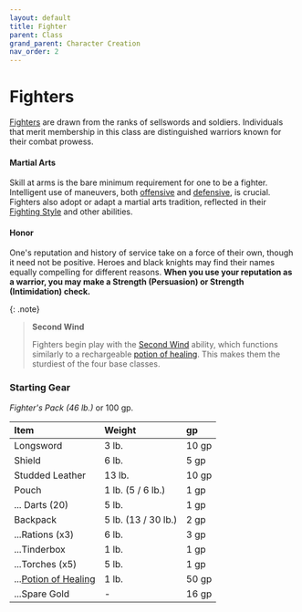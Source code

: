 ```yaml
---
layout: default
title: Fighter
parent: Class
grand_parent: Character Creation
nav_order: 2
---
```


# Fighters

[Fighters](../../more/classes/fighter) are drawn from the ranks of sellswords and soldiers. Individuals that merit membership in this class are distinguished warriors known for their combat prowess.

#### Martial Arts

Skill at arms is the bare minimum requirement for one to be a fighter. Intelligent use of maneuvers, both [offensive](../../more/review/maneuvers_offense) and [defensive](../../more/review/maneuvers_defense), is crucial. Fighters also adopt or adapt a martial arts tradition, reflected in their [Fighting Style](../../more/classes/fighter#fighting-style) and other abilities.

#### Honor
One's reputation and history of service take on a force of their own, though it need not be positive. Heroes and black knights may find their names equally compelling for different reasons. **When you use your reputation as a warrior, you may make a Strength (Persuasion) or Strength (Intimidation) check.** 

{: .note}
> **Second Wind**
>
> Fighters begin play with the [Second Wind](../../more/classes/fighter#fighter-class) ability, which functions similarly to a rechargeable [potion of healing](../../gear/alchemics/potions). This makes them the sturdiest of the four base classes.

### Starting Gear

_Fighter's Pack (46 lb.)_ or 100 gp.

| Item                                                 | Weight              | gp    |
| :--------------------------------------------------- | :------------------ | :---- |
| Longsword                                            | 3 lb.               | 10 gp |
| Shield                                               | 6 lb.               | 5 gp  |
| Studded Leather                                      | 13 lb.              | 10 gp |
| Pouch                                                | 1 lb. (5 / 6 lb.)   | 1 gp  |
| ... Darts (20)                                       | 5 lb.               | 1 gp  |
| Backpack                                             | 5 lb. (13 / 30 lb.) | 2 gp  |
| ...Rations (x3)                                      | 6 lb.               | 3 gp  |
| ...Tinderbox                                         | 1 lb.               | 1 gp  |
| ...Torches (x5)                                      | 5 lb.               | 1 gp  |
| ...[Potion of Healing](../../gear/alchemics/potions) | 1 lb.               | 50 gp |
| ...Spare Gold                                        | -                   | 16 gp |

